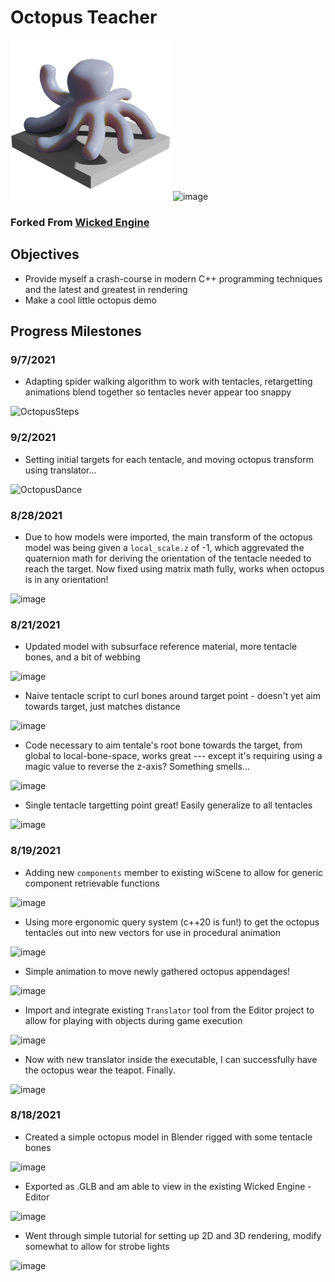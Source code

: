 
# Octopus Teacher

![image](CustomContent/OctopusTeacherIcon_Small.png)
![image](Content/logo_small.png)
### Forked From [Wicked Engine](https://github.com/turanszkij/WickedEngine)

## Objectives

* Provide myself a crash-course in modern C++ programming techniques and the latest and greatest in rendering
* Make a cool little octopus demo

## Progress Milestones
### 9/7/2021
* Adapting spider walking algorithm to work with tentacles, retargetting animations blend together so tentacles never appear too snappy

![OctopusSteps](https://user-images.githubusercontent.com/6273324/132445068-8e4ca388-6259-4e5f-8a72-e550516af7dc.gif)

### 9/2/2021
* Setting initial targets for each tentacle, and moving octopus transform using translator...

![OctopusDance](https://user-images.githubusercontent.com/6273324/131884013-0b89f210-dc43-449e-a43f-84bdf0b00f43.gif)

### 8/28/2021
* Due to how models were imported, the main transform of the octopus model was being given a `local_scale.z` of -1, which aggrevated the quaternion math for deriving the orientation of the tentacle needed to reach the target. Now fixed using matrix math fully, works when octopus is in any orientation!

![image](https://user-images.githubusercontent.com/6273324/131238935-c8d9c76f-a207-475b-b547-c7f78abf6093.png)

### 8/21/2021
* Updated model with subsurface reference material, more tentacle bones, and a bit of webbing

![image](https://user-images.githubusercontent.com/6273324/130657867-c3d8be71-6cbc-47b4-861f-7032d899d6ae.png)
* Naive tentacle script to curl bones around target point - doesn't yet aim towards target, just matches distance

![image](https://user-images.githubusercontent.com/6273324/130656113-66a68f39-882b-4d18-8804-36f24afb3e81.png)
* Code necessary to aim tentale's root bone towards the target, from global to local-bone-space, works great --- except it's requiring using a magic value to reverse the z-axis? Something smells...

![image](https://user-images.githubusercontent.com/6273324/130660353-75822f06-e806-43cf-b39b-5ee00bde4df2.png)
* Single tentacle targetting point great! Easily generalize to all tentacles

![image](https://user-images.githubusercontent.com/6273324/130658093-4a0218f2-5001-47e1-bd0d-2ecd77db237d.png)

### 8/19/2021
* Adding new `components` member to existing wiScene to allow for generic component retrievable functions

![image](https://user-images.githubusercontent.com/6273324/130273976-b9fa3ab8-6bcb-4e90-967d-258d374e9328.png)
* Using more ergonomic query system (c++20 is fun!) to get the octopus tentacles out into new vectors for use in procedural animation

![image](https://user-images.githubusercontent.com/6273324/130282790-41121cb6-1b99-475b-8799-3a803df7bdf8.png)
* Simple animation to move newly gathered octopus appendages!

![image](https://user-images.githubusercontent.com/6273324/130274958-e57cef68-d94f-478e-9b24-3753e04f83e7.png)
* Import and integrate existing `Translator` tool from the Editor project to allow for playing with objects during game execution

![image](https://user-images.githubusercontent.com/6273324/130274422-d26b43f4-71d7-430f-9683-d2e43f13c2aa.png)
* Now with new translator inside the executable, I can successfully have the octopus wear the teapot. Finally.

![image](https://user-images.githubusercontent.com/6273324/130273215-d7f5281d-2368-4986-b4e3-e8ed6440ceca.png)

### 8/18/2021
* Created a simple octopus model in Blender rigged with some tentacle bones

![image](https://user-images.githubusercontent.com/6273324/130271616-8b6ed30d-3f4a-4283-8c9b-d2e0404bc35c.png)
* Exported as .GLB and am able to view in the existing Wicked Engine - Editor

![image](https://user-images.githubusercontent.com/6273324/130271543-e111600e-a2ee-484c-8df6-cd88fdb88ca5.png)
* Went through simple tutorial for setting up 2D and 3D rendering, modify somewhat to allow for strobe lights

![image](https://user-images.githubusercontent.com/6273324/130272111-189e4126-d647-4fa1-b0df-ac5619f25680.png)


